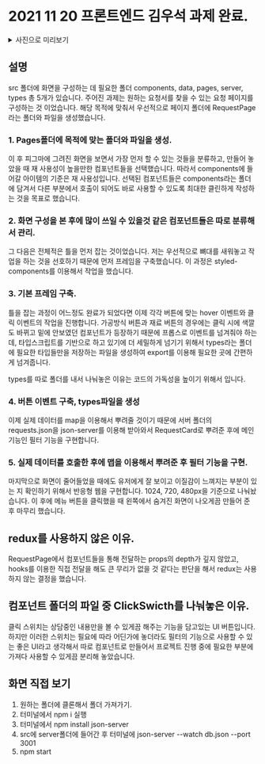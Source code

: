 # 2021 11 20 프론트엔드 김우석 과제 완료.

<details>
  <summary>사진으로 미리보기</summary>
  <img width="720" alt="스크린샷 2021-11-20 오후 4 48 45" src="https://user-images.githubusercontent.com/76682009/142719352-e5611cf0-60bf-488b-9aba-9df10de554b4.png">

<img width="720" alt="스크린샷 2021-11-20 오후 4 49 01" src="https://user-images.githubusercontent.com/76682009/142719348-29b2906c-a379-4dcc-aada-ef14e4c0d4b6.png">

<img width="359" alt="스크린샷 2021-11-20 오후 5 11 13" src="https://user-images.githubusercontent.com/76682009/142719439-c1746a0f-8289-4407-9791-43fbedb127a9.png">      

<img width="360" alt="스크린샷 2021-11-20 오후 5 11 28" src="https://user-images.githubusercontent.com/76682009/142719441-7c6ace8f-bbe5-4ffa-989f-1014deacf2bc.png">

</details>

## 설명

src 폴더에 화면을 구성하는 데 필요한 폴더 components, data, pages, server, types 총 5개가 있습니다. 주어진 과제는 원하는 요청서를 찾을 수 있는 요청 페이지를 구성하는 것 이었습니다. 해당 목적에 맞춰서 우선적으로 페이지 폴더에 RequestPage라는 폴더와 파일을 생성했습니다.

### 1. Pages폴더에 목적에 맞는 폴더와 파일을 생성.

이 후 피그마에 그려진 화면을 보면서 가장 먼저 할 수 있는 것들을 분류하고, 만들어 놓았을 때 재 사용성이 높을만한 컴포넌트들을 선택했습니다. 따라서 components에 들어갈 아이템의 기준은 재 사용성입니다. 선택된 컴포넌트들은 components라는 폴더에 담겨서 다른 부분에서 호출이 되어도 바로 사용할 수 있도록 최대한 클린하게 작성하는 것을 목표로 했습니다.

### 2. 화면 구성을 본 후에 많이 쓰일 수 있을것 같은 컴포넌트들은 따로 분류해서 관리.

그 다음은 전체적은 틀을 먼저 잡는 것이었습니다. 저는 우선적으로 뼈대를 새워놓고 작업을 하는 것을 선호하기 때문에 먼저 프레임을 구축했습니다. 이 과정은 styled-components를 이용해서 작업을 했습니다.

### 3. 기본 프레임 구축.

틀을 잡는 과정이 어느정도 완료가 되었다면 이제 각각 버튼에 맞는 hover 이벤트와 클릭 이벤트의 작업을 진행합니다. 가공방식 버튼과 재료 버튼의 경우에는 클릭 시에 색깔도 바뀌고 밑에 안보였던 컴포넌트가 등장하기 때문에 프롭스로 이벤트를 넘겨줘야 하는데, 타입스크립트를 기반으로 하고 있기에 더 세밀하게 넘기기 위해서 types라는 폴더에 필요한 타입들만을 저장하는 파일을 생성하여 export를 이용해 필요한 곳에 간편하게 넘겨줍니다.

types를 따로 폴더를 내서 나눠놓은 이유는 코드의 가독성을 높이기 위해서 입니다.

### 4. 버튼 이벤트 구축, types파일을 생성

이제 실제 데이터를 map을 이용해서 뿌려줄 것이기 때문에 서버 폴더의 requests.json을 json-server를 이용해 받아와서 RequestCard로 뿌려준 후에 메인 기능인 필터 기능을 구현합니다.

### 5. 실제 데이터를 호출한 후에 맵을 이용해서 뿌려준 후 필터 기능을 구현.

마지막으로 화면이 줄어들었을 때에도 유저에게 잘 보이고 이질감이 느껴지는 부분이 있는 지 확인하기 위해서 반응형 웹을 구현합니다. 1024, 720, 480px을 기준으로 나눠놨습니다. 이 후에 메뉴 버튼을 클릭했을 때 왼쪽에서 숨겨진 화면이 나오게끔 만들어 준 후 마무리 했습니다.

## redux를 사용하지 않은 이유.

RequestPage에서 컴포넌트들을 통해 전달하는 props의 depth가 깊지 않았고, hooks를 이용한 직접 전달을 해도 큰 무리가 없을 것 같다는 판단을 해서 redux는 사용하지 않는 결정을 했습니다.

## 컴포넌트 폴더의 파일 중 ClickSwicth를 나눠놓은 이유.

클릭 스위치는 상담중인 내용만을 볼 수 있게끔 해주는 기능을 담고있는 UI 버튼입니다. 하지만 이러한 스위치는 필요에 따라 어딘가에 놓더라도 필터의 기능으로 사용할 수 있는 좋은 UI라고 생각해서
따로 컴포넌트로 만들어서 프로젝트 진행 중에 필요한 부분에 가져다 사용할 수 있게끔 분리해 놓았습니다.

## 화면 직접 보기

1. 원하는 폴더에 클론해서 폴더 가져가기.
2. 터미널에서 npm i 실행
3. 터미널에서 npm install json-server
4. src에 server폴더에 들어간 후 터미널에 json-server --watch db.json --port 3001
5. npm start
